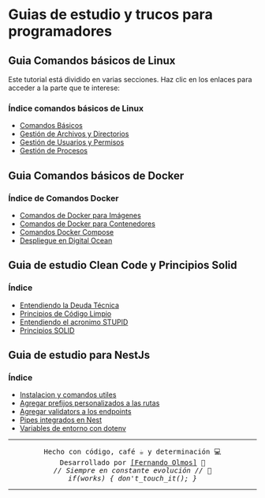 # Guias de estudio y trucos para programadores

## Guia Comandos básicos de Linux

Este tutorial está dividido en varias secciones. Haz clic en los enlaces para acceder a la parte que te interese:

### Índice comandos básicos de Linux

- [Comandos Básicos](Linux/Comandos_basicos_linux.md)
- [Gestión de Archivos y Directorios](Linux/Gestion_archivos_linux.md)
- [Gestión de Usuarios y Permisos](Linux/Permisos_usuarios_linux.md)
- [Gestión de Procesos](Linux/Procesos_linux.md)

## Guia Comandos básicos de Docker

### Índice de Comandos Docker

- [Comandos de Docker para Imágenes](Docker/imagenes_docker.md)
- [Comandos de Docker para Contenedores](Docker/contenedores_docker.md)
- [Comandos Docker Compose](Docker/compose_docker.md)
- [Despliegue en Digital Ocean](Docker/digital-ocean_docker.md)

## Guia de estudio Clean Code y Principios Solid

### Índice

- [Entendiendo la Deuda Técnica](CleanCodeAndSolid/deuda_tecnica.md)
- [Principios de Código Limpio](CleanCodeAndSolid/principios_codigo_limpio.md)
- [Entendiendo el acronimo STUPID](CleanCodeAndSolid/STUPID.md)
- [Principios SOLID](CleanCodeAndSolid/principios_SOLID.md)

## Guia de estudio para NestJs

### Índice

- [Instalacion y comandos utiles](Nest/01-comandos_utiles.md)
- [Agregar prefijos personalizados a las rutas](Nest/02-add_api_prefix.md)
- [Agregar validators a los endpoints](Nest/03-agregar_validators.md)
- [Pipes integrados en Nest](Nest/04-pipes.md)
- [Variables de entorno con dotenv](Nest/05-variables_entorno.md)

---

<p align="center">
  <samp>Hecho con código, café ☕ y determinación 💻</samp><br>
  <samp>Desarrollado por <a href="https://github.com/FerFranky">[Fernando Olmos]</a> 🚀</samp><br>
  <samp><i>// Siempre en constante evolución // 🔧</i></samp><br>
  <samp><i>if(works) { don't_touch_it(); }</i></samp>
</p>

---